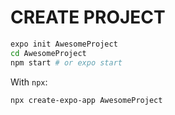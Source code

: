 # CREATE PROJECT

```sh
expo init AwesomeProject
cd AwesomeProject
npm start # or expo start
```

With `npx`:

```sh
npx create-expo-app AwesomeProject
```
